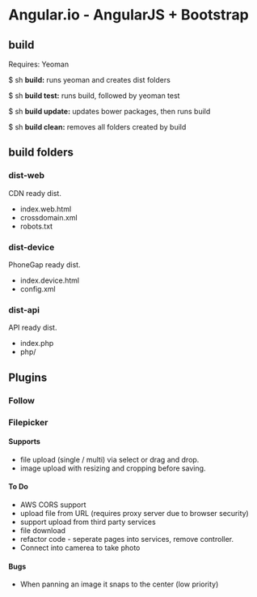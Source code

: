 # Angular.io - AngularJS + Bootstrap

## build
Requires: Yeoman

$ sh **build:** runs yeoman and creates dist folders

$ sh **build test:** runs build, followed by yeoman test

$ sh **build update:** updates bower packages, then runs build

$ sh **build clean:** removes all folders created by build

## build folders
### dist-web
CDN ready dist.
- index.web.html
- crossdomain.xml
- robots.txt

### dist-device
PhoneGap ready dist.
- index.device.html
- config.xml

### dist-api
API ready dist.
- index.php
- php/

## Plugins
### Follow


### Filepicker
#### Supports
- file upload (single / multi) via select or drag and drop.
- image upload with resizing and cropping before saving.
#### To Do
- AWS CORS support
- upload file from URL (requires proxy server due to browser security)
- support upload from third party services
- file download
- refactor code - seperate pages into services, remove controller.
- Connect into camerea to take photo
#### Bugs
- When panning an image it snaps to the center (low priority)
